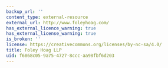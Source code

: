 ```yaml
---
backup_url: ''
content_type: external-resource
external_url: http://www.foleyhoag.com/
has_external_licence_warning: true
has_external_license_warning: true
is_broken: ''
license: https://creativecommons.org/licenses/by-nc-sa/4.0/
title: Foley Hoag LLP
uid: f6868c05-9a75-4727-8ccc-aa98fbf6d203
---
```

